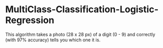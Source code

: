 # MultiClass-Classification-Logistic-Regression

This algorithm takes a photo (28 x 28 px) of a digit (0 - 9) and correctly (with 97% accuracy) tells you which one it is.

